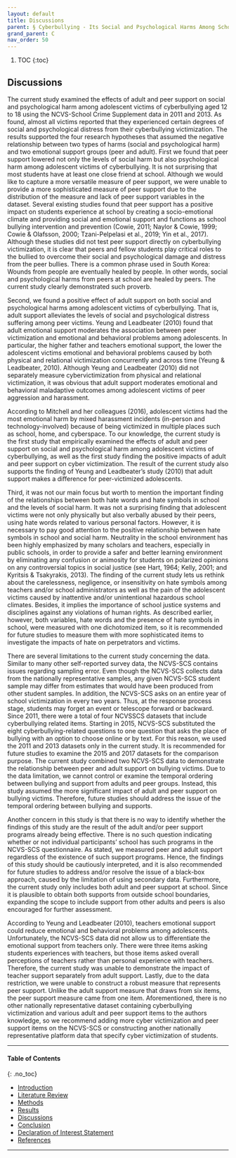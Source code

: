 ```yaml
---
layout: default
title: Discussions   
parent: § Cyberbullying - Its Social and Psychological Harms Among Schoolers 
grand_parent: C 
nav_order: 50 
---
```

<style>
.dont-break-out {
  /* These are technically the same, but use both */
  overflow-wrap: break-word;
  word-wrap: break-word;

  -ms-word-break: break-all;
  /* This is the dangerous one in WebKit, as it breaks things wherever */
  word-break: break-all;
  /* Instead use this non-standard one: */
  word-break: break-word;
}

.youtube-container {
    position: relative;
    width: 100%;
    height: 0;
    padding-bottom: 56.25%;
}
.youtube-video {
    position: absolute;
    top: 0;
    left: 0;
    width: 100%;
    height: 100%;
}
</style>

<div class="dont-break-out" markdown="1">


1. TOC
{:toc}

## Discussions

The current study examined the effects of adult and peer support on social and psychological harm among adolescent victims of cyberbullying aged 12 to 18 using the NCVS-School Crime Supplement data in 2011 and 2013. As found, almost all victims reported that they experienced certain degrees of social and psychological distress from their cyberbullying victimization. The results supported the four research hypotheses that assumed the negative relationship between two types of harms (social and psychological harm) and two emotional support groups (peer and adult). First we found that peer support lowered not only the levels of social harm but also psychological harm among adolescent victims of cyberbullying. It is not surprising that most students have at least one close friend at school. Although we would like to capture a more versatile measure of peer support, we were unable to provide a more sophisticated measure of peer support due to the distribution of the measure and lack of peer support variables in the dataset. Several existing studies found that peer support has a positive impact on students experience at school by creating a socio-emotional climate and providing social and emotional support and functions as school bullying intervention and prevention (Cowie, 2011; Naylor & Cowie, 1999; Cowie & Olafsson, 2000; Tzani-Pelpelasi et al., 2019; Yin et al., 2017). Although these studies did not test peer support directly on cyberbullying victimization, it is clear that peers and fellow students play critical roles to the bullied to overcome their social and psychological damage and distress from the peer bullies. There is a common phrase used in South Korea: Wounds from people are eventually healed by people. In other words, social and psychological harms from peers at school are healed by peers. The current study clearly demonstrated such proverb.

Second, we found a positive effect of adult support on both social and psychological harms among adolescent victims of cyberbullying. That is, adult support alleviates the levels of social and psychological distress suffering among peer victims. Yeung and Leadbeater (2010) found that adult emotional support moderates the association between peer victimization and emotional and behavioral problems among adolescents. In particular, the higher father and teachers emotional support, the lower the adolescent victims emotional and behavioral problems caused by both physical and relational victimization concurrently and across time (Yeung & Leadbeater, 2010). Although Yeung and Leadbeater (2010) did not separately measure cybervictimization from physical and relational victimization, it was obvious that adult support moderates emotional and behavioral maladaptive outcomes among adolescent victims of peer aggression and harassment.

According to Mitchell and her colleagues (2016), adolescent victims had the most emotional harm by mixed harassment incidents (in-person and technology-involved) because of being victimized in multiple places such as school, home, and cyberspace. To our knowledge, the current study is the first study that empirically examined the effects of adult and peer support on social and psychological harm among adolescent victims of cyberbullying, as well as the first study finding the positive impacts of adult and peer support on cyber victimization. The result of the current study also supports the finding of Yeung and Leadbeater’s study (2010) that adult support makes a difference for peer-victimized adolescents.

Third, it was not our main focus but worth to mention the important finding of the relationships between both hate words and hate symbols in school and the levels of social harm. It was not a surprising finding that adolescent victims were not only physically but also verbally abused by their peers, using hate words related to various personal factors. However, it is necessary to pay good attention to the positive relationship between hate symbols in school and social harm. Neutrality in the school environment has been highly emphasized by many scholars and teachers, especially in public schools, in order to provide a safer and better learning environment by eliminating any confusion or animosity for students on polarized opinions on any controversial topics in social justice (see Hart, 1964; Kelly, 2001; and Kyritsis & Tsakyrakis, 2013). The finding of the current study lets us rethink about the carelessness, negligence, or insensitivity on hate symbols among teachers and/or school administrators as well as the pain of the adolescent victims caused by inattentive and/or unintentional hazardous school climates. Besides, it implies the importance of school justice systems and disciplines against any violations of human rights. As described earlier, however, both variables, hate words and the presence of hate symbols in school, were measured with one dichotomized item, so it is recommended for future studies to measure them with more sophisticated items to investigate the impacts of hate on perpetrators and victims.

There are several limitations to the current study concerning the data. Similar to many other self-reported survey data, the NCVS-SCS contains issues regarding sampling error. Even though the NCVS-SCS collects data from the nationally representative samples, any given NCVS-SCS student sample may differ from estimates that would have been produced from other student samples. In addition, the NCVS-SCS asks on an entire year of school victimization in every two years. Thus, at the response process stage, students may forget an event or telescope forward or backward. Since 2011, there were a total of four NCVSSCS datasets that include cyberbullying related items. Starting in 2015, NCVS-SCS substituted the eight cyberbullying-related questions to one question that asks the place of bullying with an option to choose online or by text. For this reason, we used the 2011 and 2013 datasets only in the current study. It is recommended for future studies to examine the 2015 and 2017 datasets for the comparison purpose. The current study combined two NCVS-SCS data to demonstrate the relationship between peer and adult support on bullying victims. Due to the data limitation, we cannot control or examine the temporal ordering between bullying and support from adults and peer groups. Instead, this study assumed the more significant impact of adult and peer support on bullying victims. Therefore, future studies should address the issue of the temporal ordering between bullying and supports.

Another concern in this study is that there is no way to identify whether the findings of this study are the result of the adult and/or peer support programs already being effective. There is no such question indicating whether or not individual participants’ school has such programs in the NCVS-SCS questionnaire. As stated, we measured peer and adult support regardless of the existence of such support programs. Hence, the findings of this study should be cautiously interpreted, and it is also recommended for future studies to address and/or resolve the issue of a black-box approach, caused by the limitation of using secondary data. Furthermore, the current study only includes both adult and peer support at school. Since it is plausible to obtain both supports from outside school boundaries, expanding the scope to include support from other adults and peers is also encouraged for further assessment.

According to Yeung and Leadbeater (2010), teachers emotional support could reduce emotional and behavioral problems among adolescents. Unfortunately, the NCVS-SCS data did not allow us to differentiate the emotional support from teachers only. There were three items asking students experiences with teachers, but those items asked overall perceptions of teachers rather than personal experience with teachers. Therefore, the current study was unable to demonstrate the impact of teacher support separately from adult support. Lastly, due to the data restriction, we were unable to construct a robust measure that represents peer support. Unlike the adult support measure that draws from six items, the peer support measure came from one item. Aforementioned, there is no other nationally representative dataset containing cyberbullying victimization and various adult and peer support items to the authors knowledge, so we recommend adding more cyber victimization and peer support items on the NCVS-SCS or constructing another nationally representative platform data that specify cyber victimization of students.

***

#### Table of Contents
{: .no_toc}

<ul><li> <a href="/docs/C/cyberbullying-its-social-and-psychological-harms-among-schoolers-1/">Introduction</a></li><li> <a href="/docs/C/cyberbullying-its-social-and-psychological-harms-among-schoolers-2/">Literature Review</a></li><li> <a href="/docs/C/cyberbullying-its-social-and-psychological-harms-among-schoolers-3/">Methods</a></li><li> <a href="/docs/C/cyberbullying-its-social-and-psychological-harms-among-schoolers-4/">Results</a></li><li> <a href="/docs/C/cyberbullying-its-social-and-psychological-harms-among-schoolers-5/">Discussions</a></li><li> <a href="/docs/C/cyberbullying-its-social-and-psychological-harms-among-schoolers-6/">Conclusion</a></li><li> <a href="/docs/C/cyberbullying-its-social-and-psychological-harms-among-schoolers-7/">Declaration of Interest Statement</a></li><li> <a href="/docs/C/cyberbullying-its-social-and-psychological-harms-among-schoolers-8/">References</a></li></ul>

***


</div>
